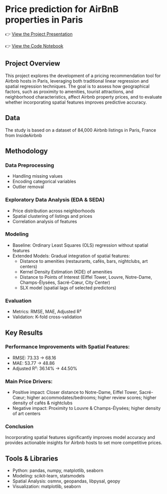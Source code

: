 # Price prediction for AirBnB properties in Paris

👉 [View the Project Presentation](finalpresentationseminar.pdf)

👉 [View the Code Notebook](seminarthesis.ipynb)

## Project Overview

This project explores the development of a pricing recommendation tool for Airbnb hosts in Paris, leveraging both traditional linear regression and 
spatial regression techniques. The goal is to assess how geographical factors, such as proximity to amenities, tourist attractions, 
and neighborhood characteristics, affect Airbnb property prices, and to evaluate whether incorporating spatial features improves predictive accuracy.

## Data
The study is based on a dataset of 84,000 Airbnb listings in Paris, France from InsideAirbnb


## Methodology

### Data Preprocessing
- Handling missing values
- Encoding categorical variables
- Outlier removal 

### Exploratory Data Analysis (EDA & SEDA)
- Price distribution across neighborhoods
- Spatial clustering of listings and prices
- Correlation analysis of features

### Modeling
- Baseline: Ordinary Least Squares (OLS) regression without spatial features
- Extended Models: Gradual integration of spatial features:
  - Distance to amenities (restaurants, cafés, bars, nightclubs, art centers)
  - Kernel Density Estimation (KDE) of amenities
  - Distance to Points of Interest (Eiffel Tower, Louvre, Notre-Dame, Champs-Élysées, Sacré-Cœur, City Center)
  - SLX model (spatial lags of selected predictors)

### Evaluation
- Metrics: RMSE, MAE, Adjusted R²
- Validation: K-fold cross-validation



## Key Results

### Performance Improvements with Spatial Features:
- RMSE: 73.33 → 68.16
- MAE: 53.77 → 48.86
- Adjusted R²: 36.14% → 44.50%

### Main Price Drivers:
- Positive impact: Closer distance to Notre-Dame, Eiffel Tower, Sacré-Cœur; higher accommodates/bedrooms; higher review scores; higher density of cafés & nightclubs
- Negative impact: Proximity to Louvre & Champs-Élysées; higher density of art centers

### Conclusion
Incorporating spatial features significantly improves model accuracy and provides actionable insights for Airbnb hosts to set more competitive prices.


## Tools & Libraries
- Python: pandas, numpy, matplotlib, seaborn
- Modeling: scikit-learn, statsmodels
- Spatial Analysis: osmnx, geopandas, libpysal, geopy
- Visualization: matplotlib, seaborn
